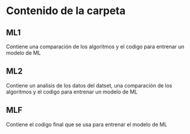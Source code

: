# Contenido de la carpeta

## ML1

Contiene una comparación de los algoritmos y  el codigo para entrenar un modelo de ML

## ML2

Contiene un analisis de los datos del datset, una comparación de los algoritmos y el codigo para entrenar un modelo de ML

## MLF

Contiene el codigo final que se usa para entrenar el modelo de ML
